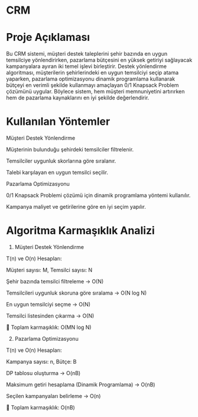 # CRM

# Proje Açıklaması
Bu CRM sistemi, müşteri destek taleplerini şehir bazında en uygun temsilciye yönlendirirken, pazarlama bütçesini en yüksek getiriyi sağlayacak kampanyalara ayıran iki temel işlevi birleştirir. Destek yönlendirme algoritması, müşterilerin şehirlerindeki en uygun temsilciyi seçip atama yaparken, pazarlama optimizasyonu dinamik programlama kullanarak bütçeyi en verimli şekilde kullanmayı amaçlayan 0/1 Knapsack Problem çözümünü uygular. Böylece sistem, hem müşteri memnuniyetini artırırken hem de pazarlama kaynaklarını en iyi şekilde değerlendirir.

# Kullanılan Yöntemler

Müşteri Destek Yönlendirme

Müşterinin bulunduğu şehirdeki temsilciler filtrelenir.

Temsilciler uygunluk skorlarına göre sıralanır.

Talebi karşılayan en uygun temsilci seçilir.

Pazarlama Optimizasyonu

0/1 Knapsack Problemi çözümü için dinamik programlama yöntemi kullanılır.

Kampanya maliyet ve getirilerine göre en iyi seçim yapılır.

# Algoritma Karmaşıklık Analizi

1. Müşteri Destek Yönlendirme

T(n) ve O(n) Hesapları:

Müşteri sayısı: M, Temsilci sayısı: N

Şehir bazında temsilci filtreleme → O(N)

Temsilcileri uygunluk skoruna göre sıralama → O(N log N)

En uygun temsilciyi seçme → O(N)

Temsilci listesinden çıkarma → O(N)

🔹 Toplam karmaşıklık: O(MN log N)

2. Pazarlama Optimizasyonu

T(n) ve O(n) Hesapları:

Kampanya sayısı: n, Bütçe: B

DP tablosu oluşturma → O(nB)

Maksimum getiri hesaplama (Dinamik Programlama) → O(nB)

Seçilen kampanyaları belirleme → O(n)

🔹 Toplam karmaşıklık: O(nB)

